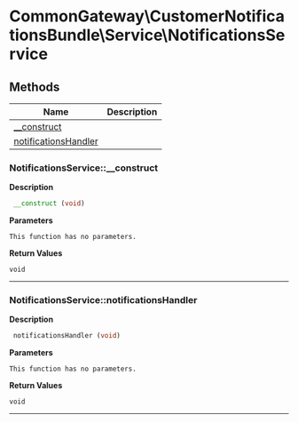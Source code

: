 # CommonGateway\CustomerNotificationsBundle\Service\NotificationsService  







## Methods

| Name | Description |
|------|-------------|
|[__construct](#notificationsservice__construct)||
|[notificationsHandler](#notificationsservicenotificationshandler)||




### NotificationsService::__construct  

**Description**

```php
 __construct (void)
```

 

 

**Parameters**

`This function has no parameters.`

**Return Values**

`void`


<hr />


### NotificationsService::notificationsHandler  

**Description**

```php
 notificationsHandler (void)
```

 

 

**Parameters**

`This function has no parameters.`

**Return Values**

`void`


<hr />

